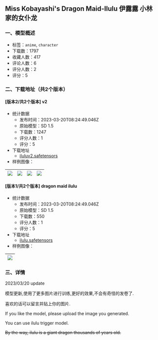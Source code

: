 ## Miss Kobayashi's Dragon Maid-Ilulu 伊露露 小林家的女仆龙
### 一、模型概述

- 标签：`anime`, `character`
- 下载数：1797
- 收藏人数：417
- 评论人数：6
- 评分人数：2
- 评分：5

### 二、下载地址（共2个版本）

#### [版本2/共2个版本] v2

- 统计数据
  - 发布时间：2023-03-20T08:24:49.046Z
  - 原始模型：SD 1.5
  - 下载数：1247
  - 评分人数：1
  - 评分：5
- 下载地址
  - [iluluv2.safetensors](https://civitai.com/api/download/models/25880)
- 样例图像：

| <img src="https://image.civitai.com/xG1nkqKTMzGDvpLrqFT7WA/c97b99ab-1654-4a64-bbda-4c6050cd8a00/width=450/284656.jpeg" /> | <img src="https://image.civitai.com/xG1nkqKTMzGDvpLrqFT7WA/bf04657a-35ad-46f2-dc43-ab1abfa36b00/width=450/284655.jpeg" /> | <img src="https://image.civitai.com/xG1nkqKTMzGDvpLrqFT7WA/3eb2ecee-9f26-43db-78ce-cc6a93646800/width=450/284654.jpeg" /> | <img src="https://image.civitai.com/xG1nkqKTMzGDvpLrqFT7WA/414940c1-af59-4f46-a65c-c36f9854d800/width=450/284653.jpeg" /> |
| ---- | ---- | ---- | ---- |

#### [版本1/共2个版本] dragon maid ilulu

- 统计数据
  - 发布时间：2023-03-20T08:24:49.046Z
  - 原始模型：SD 1.5
  - 下载数：550
  - 评分人数：1
  - 评分：5
- 下载地址
  - [ilulu.safetensors](https://civitai.com/api/download/models/7545)
- 样例图像：

| <img src="https://image.civitai.com/xG1nkqKTMzGDvpLrqFT7WA/222dba2c-190d-4d98-b2aa-a83a92bdd800/width=450/71455.jpeg" /> |
| ---- |


### 三、详情
<p>2023/03/20 update</p><p>模型更新,使用了更多图片进行训练,更好的效果,不会有奇怪的发卷了.</p><p>喜欢的话可以留言并贴上你的图片.</p><p>If you like the model, please upload the image you generated.</p><p>You can use ilulu trigger model.</p><p><s>By the way, ilulu is a giant dragon thousands of years old.</s></p>